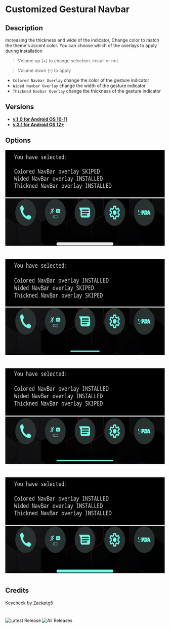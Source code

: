 # Customized Gestural Navbar

## Description
 Increasing the thickness and wide of the indicator, Change color to match the theme's accent color.
 You can choose which of the overlays to apply during installation
> Volume up (+) to change selection. Install or not.

> Volume down (-) to apply
- `Colored Navbar Overlay` change the color of the gesture indicator
- `Wided Navbar Overlay` change the width of the gesture indicator
- `Thickned Navbar Overlay` change the thickness of the gesture indicator

## Versions
- [**v.1.0 for Android OS 10-11**](https://github.com/Magisk-Modules-Alt-Repo/CustomizedNavbar/releases/tag/1.0)
- [**v.3.1 for Android OS 12+**](https://github.com/Magisk-Modules-Alt-Repo/CustomizedNavbar/releases/tag/3.1)

## Options

<p align="center">
<img width="900" height="150" src="https://raw.githubusercontent.com/Magisk-Modules-Alt-Repo/CustomizedNavbar/main/assets/0-1-1-choose.png">
<img width="900" height="150" src="https://raw.githubusercontent.com/Magisk-Modules-Alt-Repo/CustomizedNavbar/main/assets/0-1-1-result.png">
</p>

#
#

<p align="center">
<img width="900" height="150" src="https://raw.githubusercontent.com/Magisk-Modules-Alt-Repo/CustomizedNavbar/main/assets/1-0-0-choose.png">
<img width="900" height="150" src="https://raw.githubusercontent.com/Magisk-Modules-Alt-Repo/CustomizedNavbar/main/assets/1-0-0-result.png">
</p>

 #
 #

<p align="center">
<img width="900" height="150" src="https://raw.githubusercontent.com/Magisk-Modules-Alt-Repo/CustomizedNavbar/main/assets/1-1-0-choose.png">
<img width="900" height="150" src="https://raw.githubusercontent.com/Magisk-Modules-Alt-Repo/CustomizedNavbar/main/assets/1-1-0-result.png">
</p>

#
#

<p align="center">
<img width="900" height="150" src="https://raw.githubusercontent.com/Magisk-Modules-Alt-Repo/CustomizedNavbar/main/assets/1-1-1-choose.png">
<img width="900" height="150" src="https://raw.githubusercontent.com/Magisk-Modules-Alt-Repo/CustomizedNavbar/main/assets/1-1-1-result.png">
</p>

#
#
## Credits
[Keycheck](https://github.com/Zackptg5/Keycheck) by [Zackptg5](https://github.com/Zackptg5)

#
#
![Latest Release](https://img.shields.io/github/downloads/Magisk-Modules-Alt-Repo/CustomizedNavbar/latest/total?label=Downloads%20%28Latest%20Release%29&style=social)
![All Releases](https://img.shields.io/github/downloads/Magisk-Modules-Alt-Repo/CustomizedNavbar/total?label=Downloads%20%28All%20Releases%29&style=social)

